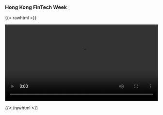 ### Hong Kong FinTech Week


{{< rawhtml >}}

<video width=100% controls autoplay>
    <source src="https://s3.us-west-2.amazonaws.com/public.flaxandteal.co.uk/FlaxAndTeal-HK-FinTech-Week.mp4" type="video/mp4">
    Hong Kong FinTech Week video.
    Browser does not support embedded videos.
</video>

{{< /rawhtml >}}
